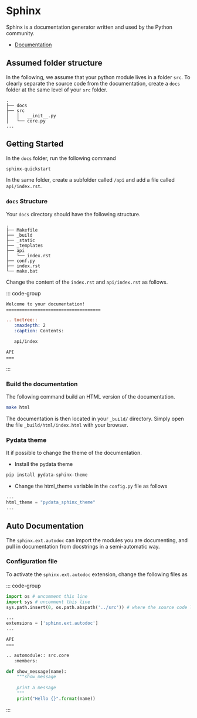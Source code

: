 # Sphinx

Sphinx is a documentation generator written and used by the Python community.

* [Documentation](https://www.sphinx-doc.org/en/master/)


## Assumed folder structure

In the following, we assume that your python module lives in a folder `src`. To clearly separate the source code from the documentation, create a `docs` folder at the same level of your `src` folder.

```
.
├── docs
├── src
│   │   __init__.py
│   └── core.py
...
```


## Getting Started

In the `docs` folder, run the following command

```bash 
sphinx-quickstart
```

In the same folder, create a subfolder called `/api` and add a file called `api/index.rst`. 

### `docs` Structure

Your `docs` directory should have the following structure.

```
.
├── Makefile
├── _build
├── _static
├── _templates
├── api
│   └── index.rst
├── conf.py
├── index.rst
└── make.bat
```

Change the content of the `index.rst` and `api/index.rst` as follows.

::: code-group
```rst [index.rst]
Welcome to your documentation!
====================================

.. toctree::
   :maxdepth: 2
   :caption: Contents:

   api/index

```

```rst [api/index.rst]
API
===

```
:::


### Build the documentation

The following command build an HTML version of the documentation.

```bash 
make html
```

The documentation is then located in your `_build/` directory. Simply open the file `_build/html/index.html` with your browser.

### Pydata theme

It if possible to change the theme of the documentation.

* Install the pydata theme

``` bash
pip install pydata-sphinx-theme
```

* Change the html_theme variable in the `config.py` file as follows

```python
...
html_theme = "pydata_sphinx_theme"
...
```

## Auto Documentation 

The `sphinx.ext.autodoc` can import the modules you are documenting, and pull in documentation from docstrings in a semi-automatic way.

### Configuration file 

To activate the `sphinx.ext.autodoc` extension, change the following files as


::: code-group
```python [docs/conf.py]
import os # uncomment this line
import sys # uncomment this line
sys.path.insert(0, os.path.abspath('../src')) # where the source code lives

...
extensions = ['sphinx.ext.autodoc']
...
```

```python [docs/api/index.rst]
API
===

.. automodule:: src.core
   :members:

```

```python [src/core.py]
def show_message(name):
    """show_message
    
    print a message
    """
    print("Hello {}".format(name))

```
:::
